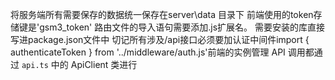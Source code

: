 将服务端所有需要保存的数据统一保存在server\data 目录下
前端使用的token存储键是'gsm3_token'
路由文件的导入语句需要添加.js扩展名。
需要安装的库直接写进package.json文件中
切记所有涉及/api接口必须要加认证中间件import { authenticateToken } from '../middleware/auth.js'前端的实例管理 API 调用都通过 `api.ts` 中的 ApiClient 类进行